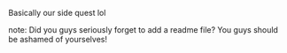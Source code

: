 Basically our side quest lol

note: Did you guys seriously forget to add a readme file? You guys should be ashamed of yourselves!
